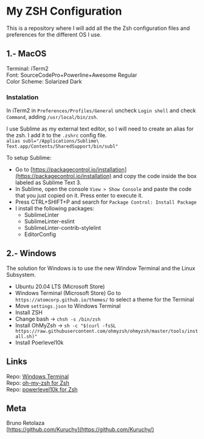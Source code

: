 # My ZSH Configuration
This is a repository where I will add all the the Zsh configuration files and preferences for the different OS I use.

## 1.- MacOS

Terminal: iTerm2  
Font: SourceCodePro+Powerline+Awesome Regular  
Color Scheme: Solarized Dark

### Instalation
In iTerm2 in `Preferences/Profiles/General` uncheck `Login shell` and check `Command`, adding `/usr/local/bin/zsh`.

I use Sublime as my external text editor, so I will need to create an alias for the zsh. I add it to the `.zshrc` config file.  
`alias subl="/Applications/Sublime\ Text.app/Contents/SharedSupport/bin/subl"`

To setup Sublime:
- Go to [https://packagecontrol.io/installation](https://packagecontrol.io/installation) and copy the code inside the box labeled as Sublime Text 3.
- In Sublime, open the console `View > Show Console` and paste the code that you just copied on it. Press enter to execute it.
- Press CTRL+SHIFT+P and search for `Package Control: Install Package`
- I install the following packages:
	- SublimeLinter
	- SublimeLinter-eslint
	- SublimeLinter-contrib-stylelint
	- EditorConfig

## 2.- Windows

The solution for Windows is to use the new Window Terminal and the Linux Subsystem.

- Ubuntu 20.04 LTS (Microsoft Store)
- Windows Terminal (Microsoft Store)  Go to `https://atomcorp.github.io/themes/` to select a theme for the Terminal
- Move `settings.json` to Windows Terminal
- Install ZSH
- Change bash -> `chsh -s /bin/zsh`
- Install OhMyZsh -> `sh -c "$(curl -fsSL https://raw.githubusercontent.com/ohmyzsh/ohmyzsh/master/tools/install.sh)"`
- Install Poerlevel10k


## Links

Repo: [Windows Terminal](https://github.com/microsoft/terminal)  
Repo: [oh-my-zsh for Zsh](https://github.com/robbyrussell/oh-my-zsh)  
Repo: [powerlevel10k for Zsh](https://github.com/romkatv/powerlevel10k)

## Meta

Bruno Retolaza  
[https://github.com/Kuruchy](https://github.com/Kuruchy/)
